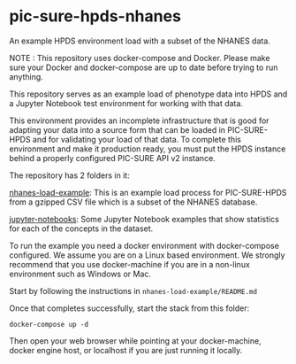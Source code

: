 # pic-sure-hpds-nhanes
An example HPDS environment load with a subset of the NHANES data.

NOTE : This repository uses docker-compose and Docker. Please make sure
your Docker and docker-compose are up to date before trying to run anything.

This repository serves as an example load of phenotype data into HPDS and a 
Jupyter Notebook test environment for working with that data.

This environment provides an incomplete infrastructure that is good for
adapting your data into a source form that can be loaded in PIC-SURE-HPDS
and for validating your load of that data. To complete this environment
and make it production ready, you must put the HPDS instance behind a 
properly configured PIC-SURE API v2 instance.

The repository has 2 folders in it:

[nhanes-load-example](https://github.com/hms-dbmi/pic-sure-hpds-phenotype-load-example/tree/master/nhanes-load-example): This is an example load process for PIC-SURE-HPDS
from a gzipped CSV file which is a subset of the NHANES database. 

[jupyter-notebooks](https://github.com/hms-dbmi/pic-sure-hpds-phenotype-load-example/tree/master/jupyter-notebooks): Some Jupyter Notebook examples that show statistics
for each of the concepts in the dataset.

To run the example you need a docker environment with docker-compose
configured. We assume you are on a Linux based environment. We strongly
recommend that you use docker-machine if you are in a non-linux
environment such as Windows or Mac. 

Start by following the instructions in `nhanes-load-example/README.md`

Once that completes successfully, start the stack from this folder:
```
docker-compose up -d
```
Then open your web browser while pointing at your docker-machine,
docker engine host, or localhost if you are just running it locally.
